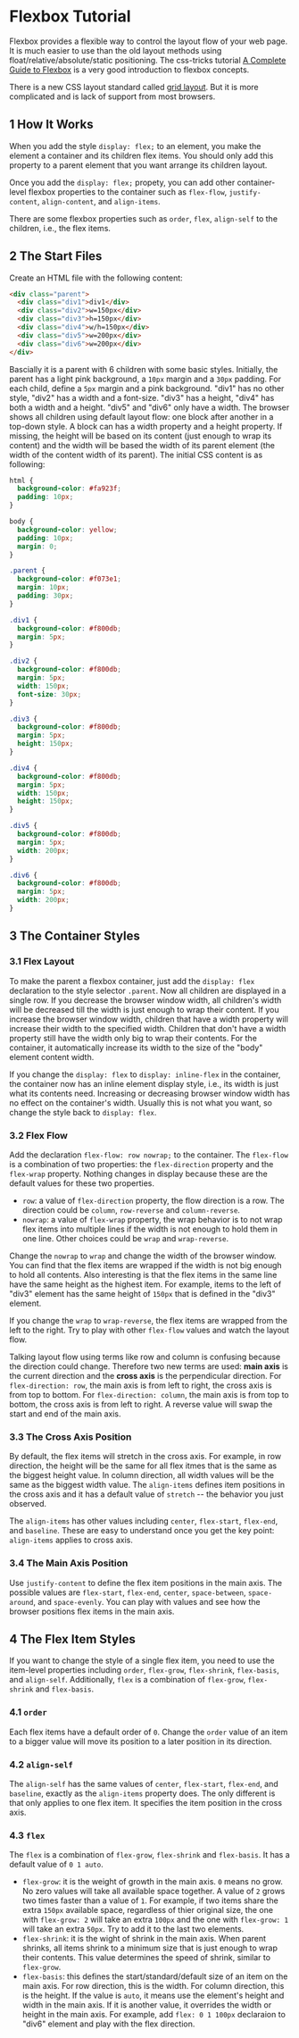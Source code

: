 # Flexbox Tutorial

Flexbox provides a flexible way to control the layout flow of your web page. It is much easier to use than the old layout methods using float/relative/absolute/static positioning. The css-tricks tutorial [A Complete Guide to Flexbox](https://css-tricks.com/snippets/css/a-guide-to-flexbox/) is a very good introduction to flexbox concepts.

There is a new CSS layout standard called [grid layout](https://css-tricks.com/snippets/css/complete-guide-grid/). But it is more complicated and is lack of support from most browsers.

## 1 How It Works

When you add the style `display: flex;` to an element, you make the element a container and its children flex items. You should only add this property to a parent element that you want arrange its children layout.

Once you add the `display: flex;` propety, you can add other container-level flexbox properties to the container such as `flex-flow`, `justify-content`, `align-content`, and `align-items`.

There are some flexbox properties such as `order`, `flex`, `align-self` to the children, i.e., the flex items.

## 2 The Start Files

Create an HTML file with the following content:

```html
<div class="parent">
  <div class="div1">div1</div>
  <div class="div2">w=150px</div>
  <div class="div3">h=150px</div>
  <div class="div4">w/h=150px</div>
  <div class="div5">w=200px</div>
  <div class="div6">w=200px</div>
</div>
```

Bascially it is a parent with 6 children with some basic styles. Initially, the parent has a light pink background, a `10px` margin and a `30px` padding. For each child, define a `5px` margin and a pink background. "div1" has no other style, "div2" has a width and a font-size. "div3" has a height, "div4" has both a width and a height. "div5" and "div6" only have a width. The browser shows all children using default layout flow: one block after another in a top-down style. A block can has a width property and a height property. If missing, the height will be based on its content (just enough to wrap its content) and the width will be based the width of its parent element (the width of the content width of its parent). The initial CSS content is as following:

```css
html {
  background-color: #fa923f;
  padding: 10px;
}

body {
  background-color: yellow;
  padding: 10px;
  margin: 0;
}

.parent {
  background-color: #f073e1;
  margin: 10px;
  padding: 30px;
}

.div1 {
  background-color: #f800db;
  margin: 5px;
}

.div2 {
  background-color: #f800db;
  margin: 5px;
  width: 150px;
  font-size: 30px;
}

.div3 {
  background-color: #f800db;
  margin: 5px;
  height: 150px;
}

.div4 {
  background-color: #f800db;
  margin: 5px;
  width: 150px;
  height: 150px;
}

.div5 {
  background-color: #f800db;
  margin: 5px;
  width: 200px;
}

.div6 {
  background-color: #f800db;
  margin: 5px;
  width: 200px;
}
```

## 3 The Container Styles

### 3.1 Flex Layout

To make the parent a flexbox container, just add the `display: flex` declaration to the style selector `.parent`. Now all children are displayed in a single row. If you decrease the browser window width, all children's width will be decreased till the width is just enough to wrap their content. If you increase the browser window width, children that have a width property will increase their width to the specified width. Children that don't have a width property still have the width only big to wrap their contents. For the container, it automatically increase its width to the size of the "body" element content width.

If you change the `display: flex` to `display: inline-flex` in the container, the container now has an inline element display style, i.e., its width is just what its contents need. Increasing or decreasing browser window width has no effect on the container's width. Usually this is not what you want, so change the style back to `display: flex`.

### 3.2 Flex Flow

Add the declaration `flex-flow: row nowrap;` to the container. The `flex-flow` is a combination of two properties: the `flex-direction` property and the `flex-wrap` property. Nothing changes in display because these are the default values for these two properties.

- `row`: a value of `flex-direction` property, the flow direction is a row. The direction could be `column`, `row-reverse` and `column-reverse`.
- `nowrap`: a value of `flex-wrap` property, the wrap behavior is to not wrap flex items into multiple lines if the width is not enough to hold them in one line. Other choices could be `wrap` and `wrap-reverse`.

Change the `nowrap` to `wrap` and change the width of the browser window. You can find that the flex items are wrapped if the width is not big enough to hold all contents. Also interesting is that the flex items in the same line have the same height as the highest item. For example, items to the left of "div3" element has the same height of `150px` that is defined in the "div3" element.

If you change the `wrap` to `wrap-reverse`, the flex items are wrapped from the left to the right. Try to play with other `flex-flow` values and watch the layout flow.

Talking layout flow using terms like row and column is confusing because the direction could change. Therefore two new terms are used: **main axis** is the current direction and the **cross axis** is the perpendicular direction. For `flex-direction: row`, the main axis is from left to right, the cross axis is from top to bottom. For `flex-direction: column`, the main axis is from top to bottom, the cross axis is from left to right. A reverse value will swap the start and end of the main axis.

### 3.3 The Cross Axis Position

By default, the flex items will stretch in the cross axis. For example, in row direction, the height will be the same for all flex itmes that is the same as the biggest height value. In column direction, all width values will be the same as the biggest width value. The `align-items` defines item positions in the cross axis and it has a default value of `stretch` -- the behavior you just observed.

The `align-items` has other values including `center`, `flex-start`, `flex-end`, and `baseline`. These are easy to understand once you get the key point: `align-items` applies to cross axis.

### 3.4 The Main Axis Position

Use `justify-content` to define the flex item positions in the main axis. The possible values are `flex-start`, `flex-end`, `center`, `space-between`, `space-around`, and `space-evenly`. You can play with values and see how the browser positions flex items in the main axis.

## 4 The Flex Item Styles

If you want to change the style of a single flex item, you need to use the item-level properties including `order`, `flex-grow`, `flex-shrink`, `flex-basis`, and `align-self`. Additionally, `flex` is a combination of `flex-grow`, `flex-shrink` and `flex-basis`.

### 4.1 `order`

Each flex items have a default order of `0`. Change the `order` value of an item to a bigger value will move its position to a later position in its direction.

### 4.2 `align-self`

The `align-self` has the same values of `center`, `flex-start`, `flex-end`, and `baseline`, exactly as the `align-items` property does. The only different is that only applies to one flex item. It specifies the item position in the cross axis.

### 4.3 `flex`

The `flex` is a combination of `flex-grow`, `flex-shrink` and `flex-basis`. It has a default value of `0 1 auto`.

- `flex-grow`: it is the weight of growth in the main axis. `0` means no grow. No zero values will take all available space together. A value of `2` grows two times faster than a value of `1`. For example, if two items share the extra `150px` available space, regardless of thier original size, the one with `flex-grow: 2` will take an extra `100px` and the one with `flex-grow: 1` will take an extra `50px`. Try to add it to the last two elements.
- `flex-shrink`: it is the wight of shrink in the main axis. When parent shrinks, all items shrink to a minimum size that is just enough to wrap their contents. This value determines the speed of shrink, similar to `flex-grow`.
- `flex-basis`: this defines the start/standard/default size of an item on the main axis. For row direction, this is the width. For column direction, this is the height. If the value is `auto`, it means use the element's height and width in the main axis. If it is another value, it overrides the width or height in the main axis. For example, add `flex: 0 1 100px` declaraion to "div6" element and play with the flex direction.
